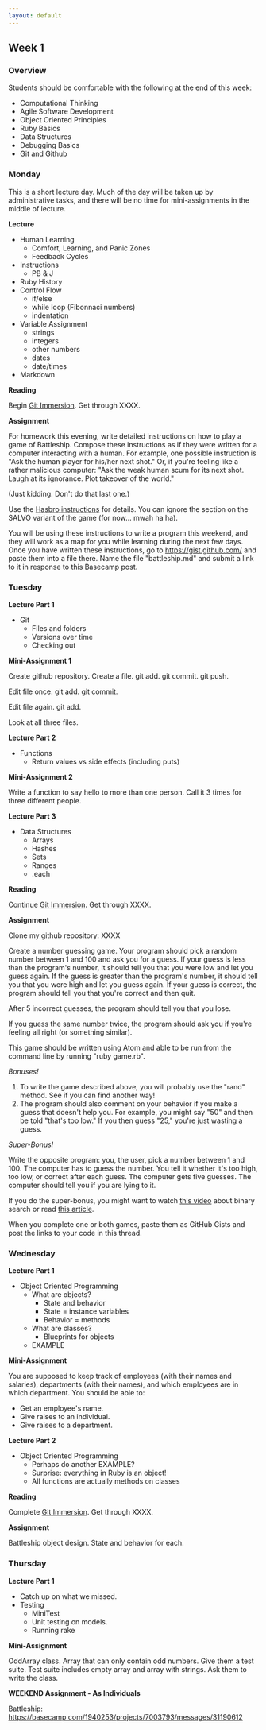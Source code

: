 ```yaml
---
layout: default
---
```


## Week 1

### Overview

Students should be comfortable with the following at the end of this week:

* Computational Thinking
* Agile Software Development
* Object Oriented Principles
* Ruby Basics
* Data Structures
* Debugging Basics
* Git and Github

### Monday

This is a short lecture day.  Much of the day will be taken up by administrative tasks, and there will be no time for mini-assignments in the middle of lecture.

**Lecture**

* Human Learning
  * Comfort, Learning, and Panic Zones
    <!-- My job is to keep you at the outer edge of the Learning Zone -->
  * Feedback Cycles
    <!-- They're important in life. The shorter and more frequent they are, the better. -->
    <!-- You'll be giving the TA daily reports on where you are in the zones. -->
    <!-- 1-6 for lecture, 1-6 for assignment, # of hours for assignment. -->
* Instructions
  * PB & J
* Ruby History
* Control Flow
  * if/else
  * while loop (Fibonnaci numbers)
  * indentation
* Variable Assignment
  * strings
  * integers
  * other numbers
  * dates
  * date/times
* Markdown

**Reading**

Begin [Git Immersion](http://gitimmersion.com/).  Get through XXXX.

**Assignment**

For homework this evening, write detailed instructions on how to play a game of Battleship. Compose these instructions as if they were written for a computer interacting with a human.  For example, one possible instruction is "Ask the human player for his/her next shot."  Or, if you're feeling like a rather malicious computer: "Ask the weak human scum for its next shot.  Laugh at its ignorance.  Plot takeover of the world."

(Just kidding.  Don't do that last one.)

Use the [Hasbro instructions](http://www.hasbro.com/common/instruct/battleship.pdf) for details. You can ignore the section on the SALVO variant of the game (for now... mwah ha ha).

You will be using these instructions to write a program this weekend, and they will work as a map for you while learning during the next few days. Once you have written these instructions, go to https://gist.github.com/ and paste them into a file there. Name the file "battleship.md" and submit a link to it in response to this Basecamp post.



### Tuesday

**Lecture Part 1**

* Git
  * Files and folders
  * Versions over time
  * Checking out

**Mini-Assignment 1**

Create github repository.  Create a file.  git add.  git commit.  git push.

Edit file once.  git add.  git commit.

Edit file again.  git add.

Look at all three files.

**Lecture Part 2**

* Functions
  * Return values vs side effects (including puts)

**Mini-Assignment 2**

Write a function to say hello to more than one person.  Call it 3 times for three different people.

**Lecture Part 3**

* Data Structures
  * Arrays
  * Hashes
  * Sets
  * Ranges
  * .each

**Reading**

Continue [Git Immersion](http://gitimmersion.com/).  Get through XXXX.

**Assignment**

Clone my github repository: XXXX

Create a number guessing game. Your program should pick a random number between 1 and 100 and ask you for a guess. If your guess is less than the program's number, it should tell you that you were low and let you guess again. If the guess is greater than the program's number,  it should tell you that you were high and let you guess again. If your guess is correct, the program should tell you that you're correct and then quit.

After 5 incorrect guesses, the program should tell you that you lose.

If you guess the same number twice, the program should ask you if you're feeling all right (or something similar).

This game should be written using Atom and able to be run from the command line by running "ruby game.rb".

*Bonuses!*

1. To write the game described above, you will probably use the "rand" method. See if you can find another way!
2. The program should also comment on your behavior if you make a guess that doesn't help you.  For example, you might say "50" and then be told "that's too low."  If you then guess "25," you're just wasting a guess.

*Super-Bonus!*

Write the opposite program: you, the user, pick a number between 1 and 100. The computer has to guess the number. You tell it whether it's too high, too low, or correct after each guess. The computer gets five guesses. The computer should tell you if you are lying to it.

If you do the super-bonus, you might want to watch [this video](https://www.youtube.com/watch?v=JQhciTuD3E8) about binary search or read [this article](http://en.wikipedia.org/wiki/Binary_search_algorithm).

When you complete one or both games, paste them as GitHub Gists and post the links to your code in this thread.

### Wednesday

**Lecture Part 1**

* Object Oriented Programming
  * What are objects?
    * State and behavior
    * State = instance variables
    * Behavior = methods
  * What are classes?
    * Blueprints for objects
  * EXAMPLE

**Mini-Assignment**

You are supposed to keep track of employees (with their names and salaries), departments (with their names), and which employees are in which department.  You should be able to:

* Get an employee's name.
* Give raises to an individual.
* Give raises to a department.

**Lecture Part 2**

* Object Oriented Programming
  * Perhaps do another EXAMPLE?
  * Surprise: everything in Ruby is an object!
  * All functions are actually methods on classes

**Reading**

Complete [Git Immersion](http://gitimmersion.com/).  Get through XXXX.

**Assignment**

Battleship object design.  State and behavior for each.

### Thursday

**Lecture Part 1**

* Catch up on what we missed.
* Testing
  * MiniTest
  * Unit testing on models.
  * Running rake

**Mini-Assignment**

OddArray class.  Array that can only contain odd numbers.  Give them a test suite.  Test suite includes empty array and array with strings.  Ask them to write the class.

**WEEKEND Assignment - As Individuals**

Battleship: https://basecamp.com/1940253/projects/7003793/messages/31190612

